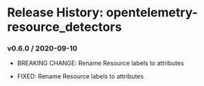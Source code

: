 # Release History: opentelemetry-resource_detectors

### v0.6.0 / 2020-09-10

* BREAKING CHANGE: Rename Resource labels to attributes 

* FIXED: Rename Resource labels to attributes 
